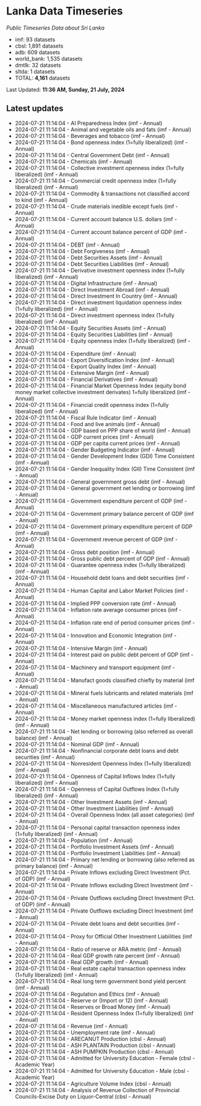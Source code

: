 # Lanka Data Timeseries
*Public Timeseries Data about Sri Lanka*

* imf: 93 datasets
* cbsl: 1,891 datasets
* adb: 609 datasets
* world_bank: 1,535 datasets
* dmtlk: 32 datasets
* sltda: 1 datasets
* TOTAL: **4,161** datasets

Last Updated: **11:36 AM, Sunday, 21 July, 2024**

## Latest updates

* 2024-07-21 11:14:04 - AI Preparedness Index (imf - Annual)
* 2024-07-21 11:14:04 - Animal and vegetable oils and fats (imf - Annual)
* 2024-07-21 11:14:04 - Beverages and tobacco (imf - Annual)
* 2024-07-21 11:14:04 - Bond openness index (1=fully liberalized) (imf - Annual)
* 2024-07-21 11:14:04 - Central Government Debt (imf - Annual)
* 2024-07-21 11:14:04 - Chemicals (imf - Annual)
* 2024-07-21 11:14:04 - Collective investment openness index (1=fully liberalized) (imf - Annual)
* 2024-07-21 11:14:04 - Commercial credit openness index (1=fully liberalized) (imf - Annual)
* 2024-07-21 11:14:04 - Commodity & transactions not classified accord to kind (imf - Annual)
* 2024-07-21 11:14:04 - Crude materials inedible except fuels (imf - Annual)
* 2024-07-21 11:14:04 - Current account balance U.S. dollars (imf - Annual)
* 2024-07-21 11:14:04 - Current account balance percent of GDP (imf - Annual)
* 2024-07-21 11:14:04 - DEBT (imf - Annual)
* 2024-07-21 11:14:04 - Debt Forgiveness (imf - Annual)
* 2024-07-21 11:14:04 - Debt Securities Assets (imf - Annual)
* 2024-07-21 11:14:04 - Debt Securities Liabilities (imf - Annual)
* 2024-07-21 11:14:04 - Derivative investment openness index (1=fully liberalized) (imf - Annual)
* 2024-07-21 11:14:04 - Digital Infrastructure (imf - Annual)
* 2024-07-21 11:14:04 - Direct Investment Abroad (imf - Annual)
* 2024-07-21 11:14:04 - Direct Investment In Country (imf - Annual)
* 2024-07-21 11:14:04 - Direct investment liquidation openness index (1=fully liberalized) (imf - Annual)
* 2024-07-21 11:14:04 - Direct investment openness index (1=fully liberalized) (imf - Annual)
* 2024-07-21 11:14:04 - Equity Securities Assets (imf - Annual)
* 2024-07-21 11:14:04 - Equity Securities Liabilities (imf - Annual)
* 2024-07-21 11:14:04 - Equity openness index (1=fully liberalized) (imf - Annual)
* 2024-07-21 11:14:04 - Expenditure (imf - Annual)
* 2024-07-21 11:14:04 - Export Diversification Index (imf - Annual)
* 2024-07-21 11:14:04 - Export Quality Index (imf - Annual)
* 2024-07-21 11:14:04 - Extensive Margin (imf - Annual)
* 2024-07-21 11:14:04 - Financial Derivatives (imf - Annual)
* 2024-07-21 11:14:04 - Financial Market Openness Index (equity bond money market collective investment derivates) 1=fully liberalized (imf - Annual)
* 2024-07-21 11:14:04 - Financial credit openness index (1=fully liberalized) (imf - Annual)
* 2024-07-21 11:14:04 - Fiscal Rule Indicator (imf - Annual)
* 2024-07-21 11:14:04 - Food and live animals (imf - Annual)
* 2024-07-21 11:14:04 - GDP based on PPP share of world (imf - Annual)
* 2024-07-21 11:14:04 - GDP current prices (imf - Annual)
* 2024-07-21 11:14:04 - GDP per capita current prices (imf - Annual)
* 2024-07-21 11:14:04 - Gender Budgeting Indicator (imf - Annual)
* 2024-07-21 11:14:04 - Gender Development Index (GDI) Time Consistent (imf - Annual)
* 2024-07-21 11:14:04 - Gender Inequality Index (GII) Time Consistent (imf - Annual)
* 2024-07-21 11:14:04 - General government gross debt (imf - Annual)
* 2024-07-21 11:14:04 - General government net lending or borrowing (imf - Annual)
* 2024-07-21 11:14:04 - Government expenditure percent of GDP (imf - Annual)
* 2024-07-21 11:14:04 - Government primary balance percent of GDP (imf - Annual)
* 2024-07-21 11:14:04 - Government primary expenditure percent of GDP (imf - Annual)
* 2024-07-21 11:14:04 - Government revenue percent of GDP (imf - Annual)
* 2024-07-21 11:14:04 - Gross debt position (imf - Annual)
* 2024-07-21 11:14:04 - Gross public debt percent of GDP (imf - Annual)
* 2024-07-21 11:14:04 - Guarantee openness index (1=fully liberalized) (imf - Annual)
* 2024-07-21 11:14:04 - Household debt loans and debt securities (imf - Annual)
* 2024-07-21 11:14:04 - Human Capital and Labor Market Policies (imf - Annual)
* 2024-07-21 11:14:04 - Implied PPP conversion rate (imf - Annual)
* 2024-07-21 11:14:04 - Inflation rate average consumer prices (imf - Annual)
* 2024-07-21 11:14:04 - Inflation rate end of period consumer prices (imf - Annual)
* 2024-07-21 11:14:04 - Innovation and Economic Integration (imf - Annual)
* 2024-07-21 11:14:04 - Intensive Margin (imf - Annual)
* 2024-07-21 11:14:04 - Interest paid on public debt percent of GDP (imf - Annual)
* 2024-07-21 11:14:04 - Machinery and transport equipment (imf - Annual)
* 2024-07-21 11:14:04 - Manufact goods classified chiefly by material (imf - Annual)
* 2024-07-21 11:14:04 - Mineral fuels lubricants and related materials (imf - Annual)
* 2024-07-21 11:14:04 - Miscellaneous manufactured articles (imf - Annual)
* 2024-07-21 11:14:04 - Money market openness index (1=fully liberalized) (imf - Annual)
* 2024-07-21 11:14:04 - Net lending or borrowing (also referred as overall balance) (imf - Annual)
* 2024-07-21 11:14:04 - Nominal GDP (imf - Annual)
* 2024-07-21 11:14:04 - Nonfinancial corporate debt loans and debt securities (imf - Annual)
* 2024-07-21 11:14:04 - Nonresident Openness Index (1=fully liberalized) (imf - Annual)
* 2024-07-21 11:14:04 - Openness of Capital Inflows Index (1=fully liberalized) (imf - Annual)
* 2024-07-21 11:14:04 - Openness of Capital Outflows Index (1=fully liberalized) (imf - Annual)
* 2024-07-21 11:14:04 - Other Investment Assets (imf - Annual)
* 2024-07-21 11:14:04 - Other Investment Liabilities (imf - Annual)
* 2024-07-21 11:14:04 - Overall Openness Index (all asset categories) (imf - Annual)
* 2024-07-21 11:14:04 - Personal capital transaction openness index (1=fully liberalized) (imf - Annual)
* 2024-07-21 11:14:04 - Population (imf - Annual)
* 2024-07-21 11:14:04 - Portfolio Investment Assets (imf - Annual)
* 2024-07-21 11:14:04 - Portfolio Investment Liabilities (imf - Annual)
* 2024-07-21 11:14:04 - Primary net lending or borrowing (also referred as primary balance) (imf - Annual)
* 2024-07-21 11:14:04 - Private Inflows excluding Direct Investment (Pct. of GDP) (imf - Annual)
* 2024-07-21 11:14:04 - Private Inflows excluding Direct Investment (imf - Annual)
* 2024-07-21 11:14:04 - Private Outflows excluding Direct Investment (Pct. of GDP) (imf - Annual)
* 2024-07-21 11:14:04 - Private Outflows excluding Direct Investment (imf - Annual)
* 2024-07-21 11:14:04 - Private debt loans and debt securities (imf - Annual)
* 2024-07-21 11:14:04 - Proxy for Official Other Investment Liabilities (imf - Annual)
* 2024-07-21 11:14:04 - Ratio of reserve or ARA metric (imf - Annual)
* 2024-07-21 11:14:04 - Real GDP growth rate percent (imf - Annual)
* 2024-07-21 11:14:04 - Real GDP growth (imf - Annual)
* 2024-07-21 11:14:04 - Real estate capital transaction openness index (1=fully liberalized) (imf - Annual)
* 2024-07-21 11:14:04 - Real long term government bond yield percent (imf - Annual)
* 2024-07-21 11:14:04 - Regulation and Ethics (imf - Annual)
* 2024-07-21 11:14:04 - Reserve or (Import or 12) (imf - Annual)
* 2024-07-21 11:14:04 - Reserves or Broad Money (imf - Annual)
* 2024-07-21 11:14:04 - Resident Openness Index (1=fully liberalized) (imf - Annual)
* 2024-07-21 11:14:04 - Revenue (imf - Annual)
* 2024-07-21 11:14:04 - Unemployment rate (imf - Annual)
* 2024-07-21 11:14:04 - ARECANUT Production (cbsl - Annual)
* 2024-07-21 11:14:04 - ASH PLANTAIN Production (cbsl - Annual)
* 2024-07-21 11:14:04 - ASH PUMPKIN Production (cbsl - Annual)
* 2024-07-21 11:14:04 - Admitted for University Education - Female (cbsl - Academic Year)
* 2024-07-21 11:14:04 - Admitted for University Education - Male (cbsl - Academic Year)
* 2024-07-21 11:14:04 - Agriculture Volume Index (cbsl - Annual)
* 2024-07-21 11:14:04 - Analysis of Revenue Collection of Provincial Councils-Excise Duty on Liquor-Central (cbsl - Annual)